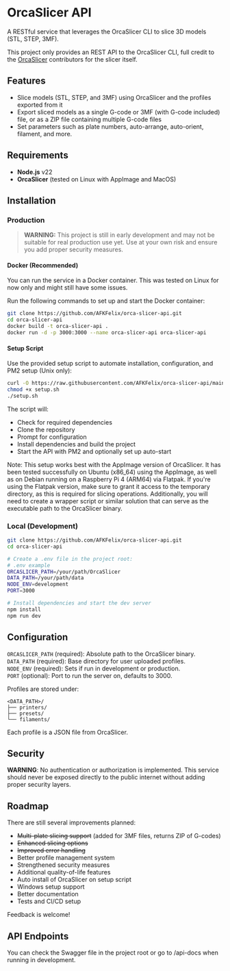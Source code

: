 # OrcaSlicer API

A RESTful service that leverages the OrcaSlicer CLI to slice 3D models (STL, STEP, 3MF).

This project only provides an REST API to the OrcaSlicer CLI, full credit to the [OrcaSlicer](https://github.com/SoftFever/OrcaSlicer) contributors for the slicer itself.

## Features

- Slice models (STL, STEP, and 3MF) using OrcaSlicer and the profiles exported from it
- Export sliced models as a single G-code or 3MF (with G-code included) file, or as a ZIP file containing multiple G-code files
- Set parameters such as plate numbers, auto-arrange, auto-orient, filament, and more.

## Requirements 

- **Node.js** v22
- **OrcaSlicer** (tested on Linux with AppImage and MacOS)

## Installation

### Production

> **WARNING:**
> This project is still in early development and may not be suitable for real production use yet. Use at your own risk and ensure you add proper security measures.

#### Docker (Recommended)

You can run the service in a Docker container. This was tested on Linux for now only and might still have some issues.

Run the following commands to set up and start the Docker container:

```bash
git clone https://github.com/AFKFelix/orca-slicer-api.git
cd orca-slicer-api
docker build -t orca-slicer-api .
docker run -d -p 3000:3000 --name orca-slicer-api orca-slicer-api
```

#### Setup Script

Use the provided setup script to automate installation, configuration, and PM2 setup (Unix only):

```bash
curl -O https://raw.githubusercontent.com/AFKFelix/orca-slicer-api/main/setup.sh
chmod +x setup.sh
./setup.sh
```

The script will:

- Check for required dependencies
- Clone the repository
- Prompt for configuration
- Install dependencies and build the project
- Start the API with PM2 and optionally set up auto-start

Note: This setup works best with the AppImage version of OrcaSlicer. It has been tested successfully on Ubuntu (x86_64) using the AppImage, as well as on Debian running on a Raspberry Pi 4 (ARM64) via Flatpak.
If you're using the Flatpak version, make sure to grant it access to the temporary directory, as this is required for slicing operations. Additionally, you will need to create a wrapper script or similar solution that can serve as the executable path to the OrcaSlicer binary.

### Local (Development)

```bash
git clone https://github.com/AFKFelix/orca-slicer-api.git
cd orca-slicer-api

# Create a .env file in the project root:
# .env example
ORCASLICER_PATH=/your/path/OrcaSlicer
DATA_PATH=/your/path/data
NODE_ENV=development
PORT=3000

# Install dependencies and start the dev server
npm install
npm run dev
```

## Configuration

`ORCASLICER_PATH` (required): Absolute path to the OrcaSlicer binary.\
`DATA_PATH` (required): Base directory for user uploaded profiles.\
`NODE_ENV` (required): Sets if run in development or production.\
`PORT` (optional): Port to run the server on, defaults to 3000.

Profiles are stored under:

```
<DATA_PATH>/
├── printers/
├── presets/
└── filaments/
```

Each profile is a JSON file from OrcaSlicer.

## Security

**WARNING**: No authentication or authorization is implemented. This service should never be exposed directly to the public internet without adding proper security layers.

## Roadmap

There are still several improvements planned:

- ~~Multi-plate slicing support~~ (added for 3MF files, returns ZIP of G-codes)
- ~~Enhanced slicing options~~
- ~~Improved error handling~~
- Better profile management system
- Strengthened security measures
- Additional quality-of-life features
- Auto install of OrcaSlicer on setup script
- Windows setup support
- Better documentation
- Tests and CI/CD setup

Feedback is welcome!

## API Endpoints

You can check the Swagger file in the project root or go to /api-docs when running in development.
